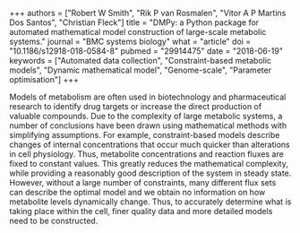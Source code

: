 +++
authors = ["Robert W Smith", "Rik P van Rosmalen", "Vitor A P Martins Dos Santos", "Christian Fleck"]
title = "DMPy: a Python package for automated mathematical model construction of large-scale metabolic systems."
journal = "BMC systems biology"
what = "article"
doi = "10.1186/s12918-018-0584-8"
pubmed = "29914475"
date = "2018-06-19"
keywords = ["Automated data collection", "Constraint-based metabolic models", "Dynamic mathematical model", "Genome-scale", "Parameter optimisation"]
+++

Models of metabolism are often used in biotechnology and pharmaceutical research to identify drug targets or increase the direct production of valuable compounds. Due to the complexity of large metabolic systems, a number of conclusions have been drawn using mathematical methods with simplifying assumptions. For example, constraint-based models describe changes of internal concentrations that occur much quicker than alterations in cell physiology. Thus, metabolite concentrations and reaction fluxes are fixed to constant values. This greatly reduces the mathematical complexity, while providing a reasonably good description of the system in steady state. However, without a large number of constraints, many different flux sets can describe the optimal model and we obtain no information on how metabolite levels dynamically change. Thus, to accurately determine what is taking place within the cell, finer quality data and more detailed models need to be constructed.